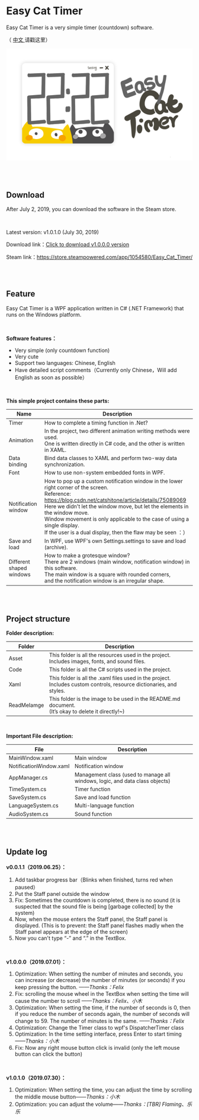 # Easy Cat Timer

Easy Cat Timer is a very simple timer (countdown) software.

（ [中文 ](README.md)请戳这里）

![主界面](ReadMeImage/MainWindow.png)

<br/>

<br/>

## Download

After July 2, 2019, you can download the software in the Steam store.

<br/>

Latest version:   v1.0.1.0 (July 30, 2019)

Download link：[Click to download v1.0.0.0 version](https://github.com/xujiangjiang/Easy-Cat-Timer/releases/download/v1.0.0.0/Easy.Cat.Timer.v1.0.0.0.zip)

Steam link：https://store.steampowered.com/app/1054580/Easy_Cat_Timer/

<br/>

<br/>

## **Feature**

Easy Cat Timer is a WPF application written in C# (.NET Framework) that runs on the Windows platform.

<br/>

**Software features：**

- Very simple (only countdown function)
- Very cute
- Support two languages: Chinese, English
- Have detailed script comments（Currently only Chinese，Will add English as soon as possible）

<br/>

**This simple project contains these parts:**

| Name                     | Description                                                  |
| ------------------------ | ------------------------------------------------------------ |
| Timer                    | How to complete a timing function in .Net?                   |
| Animation                | In the project, two different animation writing methods were used.<br />One is written directly in C# code, and the other is written in XAML. |
| Data binding             | Bind data classes to XAML and perform two-way data synchronization. |
| Font                     | How to use non-system embedded fonts in WPF.                 |
| Notification window      | How to pop up a custom notification window in the lower right corner of the screen.<br />Reference:<br />https://blog.csdn.net/catshitone/article/details/75089069<br />Here we didn't let the window move, but let the elements in the window move.<br />Window movement is only applicable to the case of using a single display. <br />If the user is a dual display, then the flaw may be seen ：） |
| Save and load            | In WPF, use WPF's own Settings.settings to save and load (archive). |
| Different shaped windows | How to make a grotesque window?<br />There are 2 windows (main window, notification window) in this software.<br />The main window is a square with rounded corners, <br />and the notification window is an irregular shape. |

<br/>

<br/>

## Project structure

**Folder description:**

| Folder      | Description                                                  |
| ----------- | ------------------------------------------------------------ |
| Asset       | This folder is all the resources used in the project.<br />Includes images, fonts, and sound files. |
| Code        | This folder is all the C# scripts used in the project.       |
| Xaml        | This folder is all the .xaml files used in the project.<br />Includes custom controls, resource dictionaries, and styles. |
| ReadMeIamge | This folder is the image to be used in the README.md document.<br />(It’s okay to delete it directly!~) |

<br/>

**Important File description:**

| File                    | Description                                                  |
| ----------------------- | ------------------------------------------------------------ |
| MainWindow.xaml         | Main window                                                  |
| NotificationWindow.xaml | Notification window                                          |
| AppManager.cs           | Management class (used to manage all windows, logic, and data class objects) |
| TimeSystem.cs           | Timer function                                               |
| SaveSystem.cs           | Save and load function                                       |
| LanguageSystem.cs       | Multi-language function                                      |
| AudioSystem.cs          | Sound function                                               |

<br/>

<br/>

## Update log

**v0.0.1.1（2019.06.25）：**

1. Add taskbar progress bar（Blinks when finished, turns red when paused）
2. Put the Staff panel outside the window
3. Fix: Sometimes the countdown is completed, there is no sound (it is suspected that the sound file is being [garbage collected] by the system)
4. Now, when the mouse enters the Staff panel, the Staff panel is displayed. (This is to prevent: the Staff panel flashes madly when the Staff panel appears at the edge of the screen)
5. Now you can't type “-” and “.” in the TextBox.

<br>

**v1.0.0.0（2019.07.01）：**

1. Optimization: When setting the number of minutes and seconds, you can increase (or decrease) the number of minutes (or seconds) if you keep pressing the button.  *——Thanks：Felix*
2. Fix: scrolling the mouse wheel in the TextBox when setting the time will cause the number to scroll  *——Thanks：Felix、小木*
3. Optimization: When setting the time, if the number of seconds is 0, then if you reduce the number of seconds again, the number of seconds will change to 59. The number of minutes is the same.  *——Thanks：Felix*
4. Optimization: Change the Timer class to wpf's DispatcherTimer class
5. Optimization: In the time setting interface, press Enter to start timing  *——Thanks：小木*
6. Fix: Now any right mouse button click is invalid (only the left mouse button can click the button)

<br/>

**v1.0.1.0（2019.07.30）：**

1. Optimization: When setting the time, you can adjust the time by scrolling the middle mouse button——*Thanks：小木*
  2. Optimization: you can adjust the volume——*Thanks：[TBR] Flaming、乐乐*

<br/>











